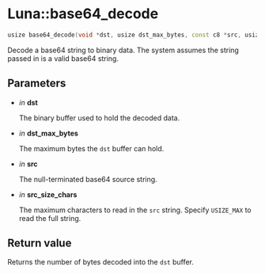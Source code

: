 # Luna::base64_decode

```c++
usize base64_decode(void *dst, usize dst_max_bytes, const c8 *src, usize src_size_chars=USIZE_MAX)
```

Decode a base64 string to binary data. The system assumes the string passed in is a valid base64 string. 



## Parameters
* *in* **dst**

    The binary buffer used to hold the decoded data. 

* *in* **dst_max_bytes**

    The maximum bytes the `dst` buffer can hold. 

* *in* **src**

    The null-terminated base64 source string. 

* *in* **src_size_chars**

    The maximum characters to read in the `src` string. Specify `USIZE_MAX` to read the full string. 

## Return value
Returns the number of bytes decoded into the `dst` buffer. 

